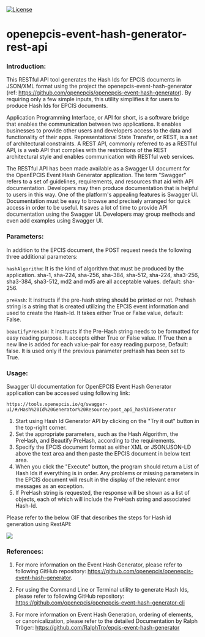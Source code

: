 [![License](https://img.shields.io/badge/License-Apache_2.0-blue.svg)](https://opensource.org/licenses/Apache-2.0)

# openepcis-event-hash-generator-rest-api

### Introduction:
This RESTful API tool generates the Hash Ids for EPCIS documents in JSON/XML format using the project the openepcis-event-hash-generator (ref: https://github.com/openepcis/openepcis-event-hash-generator). By requiring only a few simple inputs, this utility simplifies it for users to produce Hash Ids for EPCIS documents.

Application Programming Interface, or API for short, is a software bridge that enables the communication between two applications. It enables businesses to provide other users and developers access to the data and functionality of their apps. Representational State Transfer, or REST, is a set of architectural constraints. A REST API, commonly referred to as a RESTful API, is a web API that complies with the restrictions of the REST architectural style and enables communication with RESTful web services.

The RESTful API has been made available as a Swagger UI document for the OpenEPCIS Event Hash Generator application. The term "Swagger" refers to a set of guidelines, requirements, and resources that aid with API documentation. Developers may then produce documentation that is helpful to users in this way. One of the platform's appealing features is Swagger UI. Documentation must be easy to browse and precisely arranged for quick access in order to be useful. It saves a lot of time to provide API documentation using the Swagger UI. Developers may group methods and even add examples using Swagger UI.

### Parameters:

In addition to the EPCIS document, the POST request needs the following three additional parameters:

`hashAlgorithm`: It is the kind of algorithm that must be produced by the application. sha-1, sha-224, sha-256, sha-384, sha-512, sha-224, sha3-256, sha3-384, sha3-512, md2 and md5 are all 
acceptable values. default: sha-256.

`preHash`: It instructs if the pre-hash string should be printed or not. Prehash string is a string that is created utilizing the EPCIS event information and used to create the Hash-Id. It takes either True or False value, default: False.

`beautifyPreHash`: It instructs if the Pre-Hash string needs to be formatted for easy reading purpose. It accepts either True or False value. If True then a new line is added for each value-pair for easy reading purpose, Default: false. It is used only if the previous parameter preHash has been set to True.

### Usage:
Swagger UI documentation for OpenEPCIS Event Hash Generator application can be accessed using following link:
```
https://tools.openepcis.io/q/swagger-ui/#/Hash%20Id%20Generator%20Resource/post_api_hashIdGenerator
```

1. Start using Hash Id Generator API by clicking on the "Try it out" button in the top-right corner.
2. Set the appropriate parameters, such as the Hash Algorithm, the PreHash, and Beautify PreHash, according to the requirements.
3. Specify the EPCIS document format as either XML or JSON/JSON-LD above the text area and then paste the EPCIS document in below text area.
4. When you click the "Execute" button, the program should return a List of Hash Ids if everything is in order. Any problems or missing parameters in the EPCIS document will result in the display of the relevant error messages as an exception.
5. If PreHash string is requested, the response will be shown as a list of objects, each of which will include the PreHash string and associated Hash-Id.

Please refer to the below GIF that describes the steps for Hash id generation using RestAPI:

![](./src/main/resources/ReadMe.gif)

### References:
1. For more information on the Event Hash Generator, please refer to following GitHub repository: https://github.com/openepcis/openepcis-event-hash-generator.


2. For using the Command Line or Terminal utility to generate Hash Ids, please refer to following GitHub repository: https://github.com/openepcis/openepcis-event-hash-generator-cli


3. For more information on Event Hash Generation, ordering of elements, or canonicalization, please refer to the detailed Documentation by Ralph Tröger: https://github.com/RalphTro/epcis-event-hash-generator
